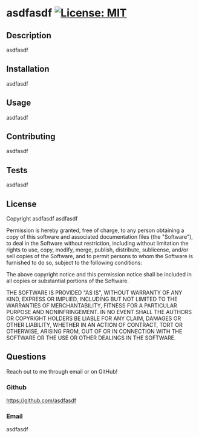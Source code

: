 # asdfasdf [![License: MIT](https://img.shields.io/badge/License-MIT-yellow.svg)](https://opensource.org/licenses/MIT)

## Description

asdfasdf

## Installation

asdfasdf

## Usage

asdfasdf

## Contributing

asdfasdf

## Tests

asdfasdf

## License

Copyright asdfasdf asdfasdf

Permission is hereby granted, free of charge, to any person obtaining a copy of this software and associated documentation files (the "Software"), to deal in the Software without restriction, including without limitation the rights to use, copy, modify, merge, publish, distribute, sublicense, and/or sell copies of the Software, and to permit persons to whom the Software is furnished to do so, subject to the following conditions:

The above copyright notice and this permission notice shall be included in all copies or substantial portions of the Software.

THE SOFTWARE IS PROVIDED "AS IS", WITHOUT WARRANTY OF ANY KIND, EXPRESS OR IMPLIED, INCLUDING BUT NOT LIMITED TO THE WARRANTIES OF MERCHANTABILITY, FITNESS FOR A PARTICULAR PURPOSE AND NONINFRINGEMENT. IN NO EVENT SHALL THE AUTHORS OR COPYRIGHT HOLDERS BE LIABLE FOR ANY CLAIM, DAMAGES OR OTHER LIABILITY, WHETHER IN AN ACTION OF CONTRACT, TORT OR OTHERWISE, ARISING FROM, OUT OF OR IN CONNECTION WITH THE SOFTWARE OR THE USE OR OTHER DEALINGS IN THE SOFTWARE.

## Questions

Reach out to me through email or on GitHub!

### Github

https://github.com/asdfasdf

### Email

asdfasdf

